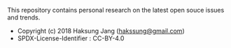 This repository contains personal research on the latest open souce issues and trends.

- Copyright (c) 2018 Haksung Jang (hakssung@gmail.com)
- SPDX-License-Identifier : CC-BY-4.0



